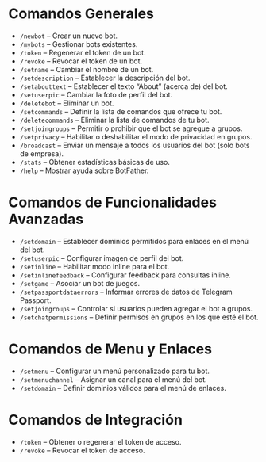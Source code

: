 # Comandos Generales
- `/newbot` – Crear un nuevo bot.
- `/mybots` – Gestionar bots existentes.
- `/token` – Regenerar el token de un bot.
- `/revoke` – Revocar el token de un bot.
- `/setname` – Cambiar el nombre de un bot.
- `/setdescription` – Establecer la descripción del bot.
- `/setabouttext` – Establecer el texto “About” (acerca de) del bot.
- `/setuserpic` – Cambiar la foto de perfil del bot.
- `/deletebot` – Eliminar un bot.
- `/setcommands` – Definir la lista de comandos que ofrece tu bot.
- `/deletecommands` – Eliminar la lista de comandos de tu bot.
- `/setjoingroups` – Permitir o prohibir que el bot se agregue a grupos.
- `/setprivacy` – Habilitar o deshabilitar el modo de privacidad en grupos.
- `/broadcast` – Enviar un mensaje a todos los usuarios del bot (solo bots de empresa).
- `/stats` – Obtener estadísticas básicas de uso.
- `/help` – Mostrar ayuda sobre BotFather.

# Comandos de Funcionalidades Avanzadas
- `/setdomain` – Establecer dominios permitidos para enlaces en el menú del bot.
- `/setuserpic` – Configurar imagen de perfil del bot.  
- `/setinline` – Habilitar modo inline para el bot.
- `/setinlinefeedback` – Configurar feedback para consultas inline.
- `/setgame` – Asociar un bot de juegos.
- `/setpassportdataerrors` – Informar errores de datos de Telegram Passport.
- `/setjoingroups` – Controlar si usuarios pueden agregar el bot a grupos.
- `/setchatpermissions` – Definir permisos en grupos en los que esté el bot.

# Comandos de Menu y Enlaces
- `/setmenu` – Configurar un menú personalizado para tu bot.
- `/setmenuchannel` – Asignar un canal para el menú del bot.
- `/setdomain` – Definir dominios válidos para el menú de enlaces.

# Comandos de Integración
- `/token` – Obtener o regenerar el token de acceso.
- `/revoke` – Revocar el token de acceso.
